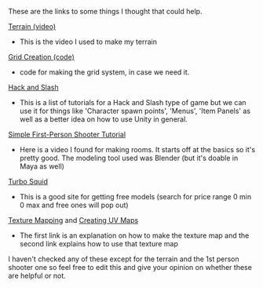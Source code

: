 These are the links to some things I thought that could help.

[Terrain (video)](http://youtu.be/a4todUOBwlA)
* This is the video I used to make my terrain

[Grid Creation (code)](http://answers.unity3d.com/questions/33564/grid-of-furniture-in-game-like-the-sims.html)
* code for making the grid system, in case we need it.

[Hack and Slash](http://www.burgzergarcade.com/hack-slash-rpg-unity3d-game-engine-tutorial) 
* This is a list of tutorials for a Hack and Slash type of game but we can use it for things like 'Character spawn points', 'Menus', 'Item Panels' as well as a better idea on how to use Unity in general.

[Simple First-Person Shooter Tutorial](http://www.youtube.com/watch?v=mbm9lPB5GPw)
* Here is a video I found for making rooms. It starts off at the basics so it's pretty good. The modeling tool used was Blender (but it's doable in Maya as well) 

[Turbo Squid](http://www.turbosquid.com)
* This is a good site for getting free models (search for price range 0 min 0 max and free ones will pop out)

[Texture Mapping](http://forums.creativecow.net/thread/61/858757) and [Creating UV Maps](http://www.jawa9000.com/Technical/UVs/UVs.htm)
* The first link is an explanation on how to make the texture map and the second link explains how to use that texture map

I haven't checked any of these except for the terrain and the 1st person shooter one so feel free to edit this and give your opinion on whether these are helpful or not.